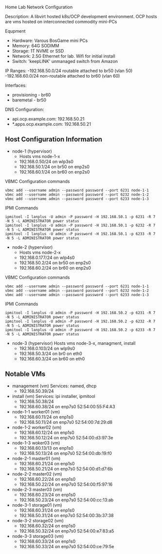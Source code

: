 Home Lab Network Configuration

Description:
A libvirt hosted k8s/OCP development environment. OCP hosts are vms hosted on interconnected commodity mini-PCs

Equpment
 - Hardware: Varous BosGame mini PCs
 - Memory: 64G SODIMM
 - Storage: 1T NVME or SSD
 - Network: 2.5G Ethernet for lab. Wifi for initial install
 - Switch: 'keepLINK' unmanaged switch from Amazon

IP Ranges:
-192.168.50.0/24 routable attached to br50 (vlan 50)
-192.168.60.0/24 non-routable  attached to br60 (vlan 60)

Interfaces: 
- provisioning - br60
- baremetal - br50

DNS Configuration:
- api.ocp.example.com: 192.168.50.21 
- *.apps.ocp.example.com: 192.168.50.21

## Host Configuration Information

- node-1 (hypervisor)
  - Hosts vms node-1-x
  - 192.168.0.50/24 on wlp3s0
  - 192.168.50.1/24 on br50 on enp2s0
  - 192.168.60.1/24 on br60 on enp2s0

VBMC Configuration commands
  ```
  vbmc add --username admin --password password --port 6231 node-1-1
  vbmc add --username admin --password password --port 6232 node-1-2
  vbmc add --username admin --password password --port 6233 node-1-3
  ```

IPMI Commands
  ```
  ipmitool -I lanplus -U admin -P password -H 192.168.50.1 -p 6231 -R 7 -N 5 -L ADMINISTRATOR power status
  ipmitool -I lanplus -U admin -P password -H 192.168.50.1 -p 6232 -R 7 -N 5 -L ADMINISTRATOR power status
  ipmitool -I lanplus -U admin -P password -H 192.168.50.1 -p 6233 -R 7 -N 5 -L ADMINISTRATOR power status
  ```

- node-2 (hypervisor)
  - Hosts vms node-2-x
  - 192.168.0.177/24 on wlp4s0
  - 192.168.50.2/24 on br50 on enp2s0
  - 192.168.60.2/24 on br60 on enp2s0

VBMC Configuration commands
  ```
  vbmc add --username admin --password password --port 6231 node-1-1
  vbmc add --username admin --password password --port 6232 node-1-2
  vbmc add --username admin --password password --port 6233 node-1-3
  ```

IPMI Commands
  ```
  ipmitool -I lanplus -U admin -P password -H 192.168.50.2 -p 6231 -R 7 -N 5 -L ADMINISTRATOR power status
  ipmitool -I lanplus -U admin -P password -H 192.168.50.2 -p 6232 -R 7 -N 5 -L ADMINISTRATOR power status
  ipmitool -I lanplus -U admin -P password -H 192.168.50.2 -p 6233 -R 7 -N 5 -L ADMINISTRATOR power status
  ```

- node-3 (hypervisor)
  Hosts vms node-3-x, managment, install
  - 192.168.0.103/24 on wlp9s0
  - 192.168.50.3/24 on br0 on eth0
  - 192.168.60.3/24 on br60 on eth0

## Notable VMs
- management (vm)
  Services: named, dhcp
  - 192.168.50.39/24
- install (vm)
  Services: ipi installer, ipmitool
  - 192.168.50.38/24
  - 192.168.60.38/24 on enp7s0 52:54:00:55:F4:A3
- node-1-1 worker01 (vm)
  - 192.168.60.11/24 on enp1s0 
  - 192.168.50.11/24 on enp7s0 52:54:00:7d:29:d8
- node-1-2 worker02 (vm)
  - 192.168.60.12/24 on enp1s0 
  - 192.168.50.12/24 on enp7s0 52:54:00:d3:97:3e
- node-1-3 woker03 (vm)
  - 192.168.60.13/13 on enp1s0 
  - 192.168.50.13/24 on enp7s0 52:54:00:db:19:f0
- node-2-1 master01 (vm)
  - 192.168.60.21/24 on enp1s0 
  - 192.168.50.21/24 on enp7s0 52:54:00:d1:d7:6b
- node-2-2 master02 (vm)
  - 192.168.60.22/24 on enp1s0 
  - 192.168.50.22/24 on enp7s0 52:54:00:f5:97:16
- node-2-3 master03 (vm)
  - 192.168.60.23/24 on enp1s0
  - 192.168.50.23/24 on enp7s0 52:54:00:cc:13:ab
- node-3-1 storage01 (vm) 
  - 192.168.60.31/24 on enp1s0 
  - 192.168.50.31/24 on enp7s0 52:54:00:3b:37:38
- node-3-2 storage02 (vm) 
  - 192.168.60.32/24 on enp1s0 
  - 192.168.50.32/24 on enp7s0 52:54:00:e7:83:a5
- node-3-3 storage03 (vm) 
  - 192.168.60.33/24 on enp1s0 
  - 192.168.50.33/24 on enp7s0 52:54:00:ce:79:5e

